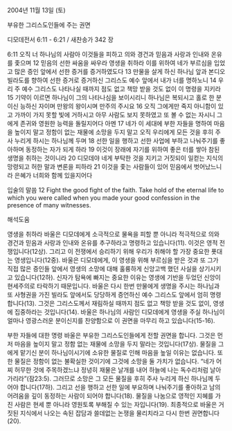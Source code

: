 2004년 11월 13일 (토)

부유한 그리스도인들에 주는 권면



디모데전서 6:11 - 6:21 / 새찬송가 342 장


6:11 오직 너 하나님의 사람아 이것들을 피하고 의와 경건과 믿음과 사랑과 인내와 온유를 좇으며 12 믿음의 선한 싸움을 싸우라 영생을 취하라 이를 위하여 네가 부르심을 입었고 많은 증인 앞에서 선한 증거를 증거하였도다 13 만물을 살게 하신 하나님 앞과 본디오 빌라도를 향하여 선한 증거로 증거하신 그리스도 예수 앞에서 내가 너를 명하노니 14 우리 주 예수 그리스도 나타나실 때까지 점도 없고 책망 받을 것도 없이 이 명령을 지키라 15 기약이 이르면 하나님이 그의 나타나심을 보이시리니 하나님은 복되시고 홀로 한 분이신 능하신 자이며 만왕의 왕이시며 만주의 주시요 16 오직 그에게만 죽지 아니함이 있고 가까이 가지 못할 빛에 거하시고 아무 사람도 보지 못하였고 또 볼 수 없는 자시니 그에게 존귀와 영원한 능력을 돌릴지어다 아멘 17 네가 이 세대에 부한 자들을 명하여 마음을 높이지 말고 정함이 없는 재물에 소망을 두지 말고 오직 우리에게 모든 것을 후히 주사 누리게 하시는 하나님께 두며 18 선한 일을 행하고 선한 사업에 부하고 나눠주기를 좋아하며 동정하는 자가 되게 하라 19 이것이 장래에 자기를 위하여 좋은 터를 쌓아 참된 생명을 취하는 것이니라 20 디모데야 네게 부탁한 것을 지키고 거짓되이 일컫는 지식의 망령되고 허한 말과 변론을 피하라 21 이것을 좇는 사람들이 있어 믿음에서 벗어났느니라 은혜가 너희와 함께 있을지어다

입술의 말씀
12 Fight the good fight of the faith. Take hold of the eternal life to which you were called when you made your good confession in the presence of many witnesses.

해석도움





영생을 취하라
바울은 디모데에게 소극적으로 물욕을 피할 뿐 아니라 적극적으로 의와 경건과 믿음과 사랑과 인내와 온유를 추구하라고 명령하고 있습니다(11). 이것은 영적 전쟁입니다(12상). 그리고 이 전쟁에서 승리하기 위해 우리가 취해야 할 가장 중요한 푯대는 영생입니다(12중). 바울은 디모데에게, 이 영생을 위해 부르심을 받은 것과 또 그가 직접 많은 증인들 앞에서 영생의 소망에 대해 훌륭하게 신앙고백 했던 사실을 상기시키고 있습니다(12하). 신자가 탐욕에 빠지는 중요한 이유는 영생에 기반을 두었던 신앙이 현세주의로 타락하기 때문입니다. 바울은 다시 한번 만물에게 생명을 주시는 하나님과 또 사형권을 가진 빌라도 앞에서도 당당하게 증언하신 예수 그리스도 앞에서 엄히 명령합니다(13). 그것은 그리스도께서 재림하실 때까지 점도 없고 책망 받을 것도 없이, 영생에 집중하라는 것입니다(14). 바울은 하나님의 사람인 디모데에게 영생을 주실 하나님이 얼마나 영광스러운 분이신지를 찬양함으로 이 권면을 마무리 하고 있습니다(15-16).  

부한 자들에 대한 명령
바울은 부유한 그리스도인들에게 전할 권면을 합니다. 그것은 먼저 마음을 높이지 말고 정함 없는 재물에 소망을 두지 말라는 것입니다(17상). 물질을 그에게 맡기신 분이 하나님이시기에 소유한 물질로 인해 마음을 높일 이유는 없습니다. 또한 물질은 정함이 없는 불확실한 것이기에 그것에 소망을 둘 가치가 없습니다. “네가 어찌 허무한 것에 주목하겠느냐 정녕히 재물은 날개를 내어 하늘에 나는 독수리처럼 날아가리라”(잠23:5). 그러므로 소망은 그 모든 물질을 후히 주사 누리게 하신 하나님께 두어야 합니다(17하). 그리고 선을 행하고 선한 일에 부요하며 나눠주기를 좋아하고 남의 어려움을 깊이 동정하는 사람이 되어야 합니다(18). 물질을 나눔으로 영적인 지혜를 가진 사람은 현세 뿐 아니라 영원토록 부해질 수 있는 자입니다(19). 최종적으로 바울은 거짓된 지식에서 나오는 속된 잡담과 쓸데없는 논쟁을 물리치라고 다시 한번 권면합니다(20).